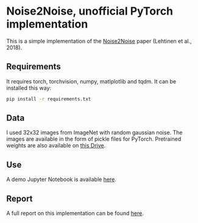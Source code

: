 # Noise2Noise, unofficial PyTorch implementation

This is a simple implementation of the [Noise2Noise](https://arxiv.org/abs/1803.04189) paper (Lehtinen et al., 2018).

## Requirements

It requires torch, torchvision, numpy, matlplotlib and tqdm. It can be installed this way:

```bash
pip install -r requirements.txt
```

## Data

I used 32x32 images from ImageNet with random gaussian noise. The images are available in the form of pickle files for
PyTorch. Pretrained weights are also available
on [this Drive](https://drive.google.com/drive/folders/198AnkC5XJtQgJ76DNL3v5iApzZdTPQ6_?usp=sharing).

## Use

A demo Jupyter Notebook is available [here]().

## Report

A full report on this implementation can be found [here]().
